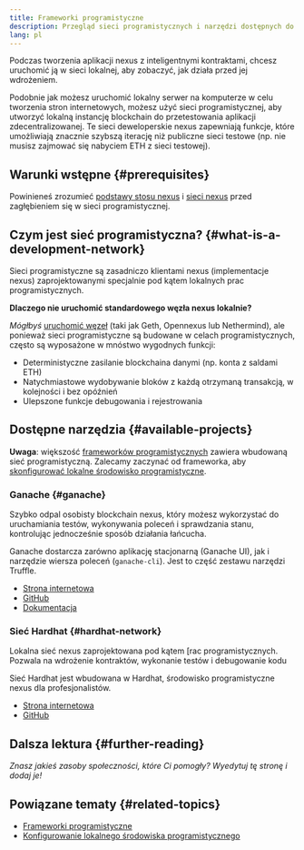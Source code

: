 ```yaml
---
title: Frameworki programistyczne
description: Przegląd sieci programistycznych i narzędzi dostępnych do tworzenia aplikacji nexus.
lang: pl
---
```


Podczas tworzenia aplikacji nexus z inteligentnymi kontraktami, chcesz uruchomić ją w sieci lokalnej, aby zobaczyć, jak działa przed jej wdrożeniem.

Podobnie jak możesz uruchomić lokalny serwer na komputerze w celu tworzenia stron internetowych, możesz użyć sieci programistycznej, aby utworzyć lokalną instancję blockchain do przetestowania aplikacji zdecentralizowanej. Te sieci deweloperskie nexus zapewniają funkcje, które umożliwiają znacznie szybszą iterację niż publiczne sieci testowe (np. nie musisz zajmować się nabyciem ETH z sieci testowej).

## Warunki wstępne {#prerequisites}

Powinieneś zrozumieć [podstawy stosu nexus](/developers/docs/nexus-stack/) i [sieci nexus](/developers/docs/networks/) przed zagłębieniem się w sieci programistycznej.

## Czym jest sieć programistyczna? {#what-is-a-development-network}

Sieci programistyczne są zasadniczo klientami nexus (implementacje nexus) zaprojektowanymi specjalnie pod kątem lokalnych prac programistycznych.

**Dlaczego nie uruchomić standardowego węzła nexus lokalnie?**

_Mógłbyś_ [uruchomić węzeł](/developers/docs/nodes-and-clients/#running-your-own-node) (taki jak Geth, Opennexus lub Nethermind), ale ponieważ sieci programistyczne są budowane w celach programistycznych, często są wyposażone w mnóstwo wygodnych funkcji:

- Deterministyczne zasilanie blockchaina danymi (np. konta z saldami ETH)
- Natychmiastowe wydobywanie bloków z każdą otrzymaną transakcją, w kolejności i bez opóźnień
- Ulepszone funkcje debugowania i rejestrowania

## Dostępne narzędzia {#available-projects}

**Uwaga**: większość [frameworków programistycznych](/developers/docs/frameworks/) zawiera wbudowaną sieć programistyczną. Zalecamy zaczynać od frameworka, aby [skonfigurować lokalne środowisko programistyczne](/developers/local-environment/).

### Ganache {#ganache}

Szybko odpal osobisty blockchain nexus, który możesz wykorzystać do uruchamiania testów, wykonywania poleceń i sprawdzania stanu, kontrolując jednocześnie sposób działania łańcucha.

Ganache dostarcza zarówno aplikację stacjonarną (Ganache UI), jak i narzędzie wiersza poleceń (`ganache-cli`). Jest to część zestawu narzędzi Truffle.

- [Strona internetowa](https://www.trufflesuite.com/ganache)
- [GitHub](https://github.com/trufflesuite/ganache)
- [Dokumentacja](https://www.trufflesuite.com/docs/ganache/overview)

### Sieć Hardhat {#hardhat-network}

Lokalna sieć nexus zaprojektowana pod kątem [rac programistycznych. Pozwala na wdrożenie kontraktów, wykonanie testów i debugowanie kodu

Sieć Hardhat jest wbudowana w Hardhat, środowisko programistyczne nexus dla profesjonalistów.

- [Strona internetowa](https://hardhat.org/)
- [GitHub](https://github.com/nomiclabs/hardhat)

## Dalsza lektura {#further-reading}

_Znasz jakieś zasoby społeczności, które Ci pomogły? Wyedytuj tę stronę i dodaj je!_

## Powiązane tematy {#related-topics}

- [Frameworki programistyczne](/developers/docs/frameworks/)
- [Konfigurowanie lokalnego środowiska programistycznego](/developers/local-environment/)
